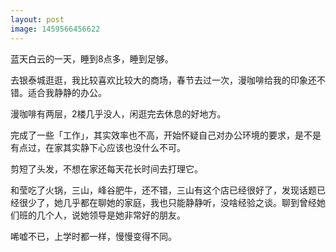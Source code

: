 ```yaml
---
layout: post
image: 1459566456622
---
```


蓝天白云的一天，睡到8点多，睡到足够。

去银泰城逛逛，我比较喜欢比较大的商场，春节去过一次，漫咖啡给我的印象还不错。适合我静静的办公。

漫咖啡有两层，2楼几乎没人，闲逛完去休息的好地方。

完成了一些「工作」，其实效率也不高，开始怀疑自己对办公环境的要求，是不是有点过，在家其实静下心应该也没什么不可。

剪短了头发，不想在家还每天花长时间去打理它。

和莹吃了火锅，三山，峰谷肥牛，还不错，三山有这个店已经很好了，发现话题已经很少了，她几乎都在聊她的家庭，我也只能静静听，没啥经验之谈。聊到曾经她们班的几个人，说她领导是她非常好的朋友。

唏嘘不已，上学时都一样，慢慢变得不同。